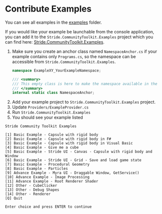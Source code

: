 # Contribute Examples

You can see all examples in the [examples](https://github.com/stride3d/stride-community-toolkit/tree/main/examples/code-only) folder.

If you would like your example be launchable from the console application, you can add it to the `Stride.CommunityToolkit.Examples` project which you can find here: [Stride.CommunityToolkit.Examples](https://github.com/stride3d/stride-community-toolkit/tree/main/src/Stride.CommunityToolkit.Examples).
  
1. Make sure you create an anchor class named `NamespaceAnchor.cs` if your example contains only `Programs.cs`, so the namespace can be accessible from `Stride.CommunityToolkit.Examples`.
    ```csharp
    namespace ExampleXY_YourExampleNamespace;
    
    /// <summary>
    /// This empty class is here to make the namespace available in the nameof() operator in the main examples project.
    /// </summary>
    internal static class NamespaceAnchor;
    ```
1. Add your example project to `Stride.CommunityToolkit.Examples` project.
1. Update `Providers/ExampleProvider.cs`
1. Run `Stride.CommunityToolkit.Examples`
1. You should see your example listed
```
Stride Community Toolkit Examples

[1] Basic Example - Capsule with rigid body
[2] Basic Example - Capsule with rigid body in F#
[3] Basic Example - Capsule with rigid body in Visual Basic
[4] Basic Example - Give me a cube
[5] Basic Example - Stride UI - Canvas - Capsule with rigid body and Window
[6] Basic Example - Stride UI - Grid - Save and load game state
[7] Basic Example - Procedural Geometry
[8] Basic Example - Particles
[9] Advance Example - Myra UI - Draggable Window, GetService()
[10] Advance Example - Image Processing
[11] Advance Example - Root Renderer Shader
[12] Other - CubeClicker
[13] Other - Debug Shapes
[14] Other - Renderer
[Q] Quit

Enter choice and press ENTER to continue
```
